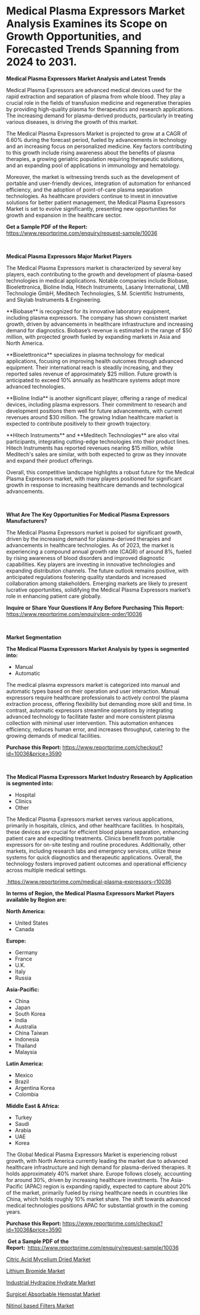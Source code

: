 <p><h1>Medical Plasma Expressors Market Analysis Examines its Scope on Growth Opportunities, and Forecasted Trends Spanning from 2024 to 2031.</h1></p><p><strong>Medical Plasma Expressors Market Analysis and Latest Trends</strong></p>
<p><p>Medical Plasma Expressors are advanced medical devices used for the rapid extraction and separation of plasma from whole blood. They play a crucial role in the fields of transfusion medicine and regenerative therapies by providing high-quality plasma for therapeutics and research applications. The increasing demand for plasma-derived products, particularly in treating various diseases, is driving the growth of this market.</p><p>The Medical Plasma Expressors Market is projected to grow at a CAGR of 6.60% during the forecast period, fueled by advancements in technology and an increasing focus on personalized medicine. Key factors contributing to this growth include rising awareness about the benefits of plasma therapies, a growing geriatric population requiring therapeutic solutions, and an expanding pool of applications in immunology and hematology.</p><p>Moreover, the market is witnessing trends such as the development of portable and user-friendly devices, integration of automation for enhanced efficiency, and the adoption of point-of-care plasma separation technologies. As healthcare providers continue to invest in innovative solutions for better patient management, the Medical Plasma Expressors Market is set to evolve significantly, presenting new opportunities for growth and expansion in the healthcare sector.</p></p>
<p><strong>Get a Sample PDF of the Report:&nbsp;</strong> <a href="https://www.reportprime.com/enquiry/request-sample/10036">https://www.reportprime.com/enquiry/request-sample/10036</a></p>
<p>&nbsp;</p>
<p><strong>Medical Plasma Expressors Major Market Players</strong></p>
<p><p>The Medical Plasma Expressors market is characterized by several key players, each contributing to the growth and development of plasma-based technologies in medical applications. Notable companies include Biobase, Bioelettronica, Bioline India, Hitech Instruments, Lasany International, LMB Technologie GmbH, Meditech Technologies, S.M. Scientific Instruments, and Skylab Instruments & Engineering.</p><p>**Biobase** is recognized for its innovative laboratory equipment, including plasma expressors. The company has shown consistent market growth, driven by advancements in healthcare infrastructure and increasing demand for diagnostics. Biobase’s revenue is estimated in the range of $50 million, with projected growth fueled by expanding markets in Asia and North America.</p><p>**Bioelettronica** specializes in plasma technology for medical applications, focusing on improving health outcomes through advanced equipment. Their international reach is steadily increasing, and they reported sales revenue of approximately $25 million. Future growth is anticipated to exceed 10% annually as healthcare systems adopt more advanced technologies.</p><p>**Bioline India** is another significant player, offering a range of medical devices, including plasma expressors. Their commitment to research and development positions them well for future advancements, with current revenues around $30 million. The growing Indian healthcare market is expected to contribute positively to their growth trajectory.</p><p>**Hitech Instruments** and **Meditech Technologies** are also vital participants, integrating cutting-edge technologies into their product lines. Hitech Instruments has reported revenues nearing $15 million, while Meditech's sales are similar, with both expected to grow as they innovate and expand their product offerings.</p><p>Overall, this competitive landscape highlights a robust future for the Medical Plasma Expressors market, with many players positioned for significant growth in response to increasing healthcare demands and technological advancements.</p></p>
<p>&nbsp;</p>
<p><strong>What Are The Key Opportunities For Medical Plasma Expressors Manufacturers?</strong></p>
<p><p>The Medical Plasma Expressors market is poised for significant growth, driven by the increasing demand for plasma-derived therapies and advancements in healthcare technologies. As of 2023, the market is experiencing a compound annual growth rate (CAGR) of around 8%, fueled by rising awareness of blood disorders and improved diagnostic capabilities. Key players are investing in innovative technologies and expanding distribution channels. The future outlook remains positive, with anticipated regulations fostering quality standards and increased collaboration among stakeholders. Emerging markets are likely to present lucrative opportunities, solidifying the Medical Plasma Expressors market’s role in enhancing patient care globally.</p></p>
<p><strong>Inquire or Share Your Questions If Any Before Purchasing This Report:</strong> <a href="https://www.reportprime.com/enquiry/pre-order/10036">https://www.reportprime.com/enquiry/pre-order/10036</a></p>
<p>&nbsp;</p>
<p><strong>Market Segmentation</strong></p>
<p><strong>The Medical Plasma Expressors Market Analysis by types is segmented into:</strong></p>
<p><ul><li>Manual</li><li>Automatic</li></ul></p>
<p><p>The medical plasma expressors market is categorized into manual and automatic types based on their operation and user interaction. Manual expressors require healthcare professionals to actively control the plasma extraction process, offering flexibility but demanding more skill and time. In contrast, automatic expressors streamline operations by integrating advanced technology to facilitate faster and more consistent plasma collection with minimal user intervention. This automation enhances efficiency, reduces human error, and increases throughput, catering to the growing demands of medical facilities.</p></p>
<p><strong>Purchase this Report:&nbsp;</strong><a href="https://www.reportprime.com/checkout?id=10036&price=3590">https://www.reportprime.com/checkout?id=10036&price=3590</a></p>
<p>&nbsp;</p>
<p><strong>The Medical Plasma Expressors Market Industry Research by Application is segmented into:</strong></p>
<p><ul><li>Hospital</li><li>Clinics</li><li>Other</li></ul></p>
<p><p>The Medical Plasma Expressors market serves various applications, primarily in hospitals, clinics, and other healthcare facilities. In hospitals, these devices are crucial for efficient blood plasma separation, enhancing patient care and expediting treatments. Clinics benefit from portable expressors for on-site testing and routine procedures. Additionally, other markets, including research labs and emergency services, utilize these systems for quick diagnostics and therapeutic applications. Overall, the technology fosters improved patient outcomes and operational efficiency across multiple medical settings.</p></p>
<p><a href="https://www.reportprime.com/medical-plasma-expressors-r10036">&nbsp;https://www.reportprime.com/medical-plasma-expressors-r10036</a></p>
<p><strong>In terms of Region, the Medical Plasma Expressors Market Players available by Region are:</strong></p>
<p>
    <p> <strong> North America: </strong>
        <ul>
            <li>United States</li>
            <li>Canada</li>
        </ul>
        </p> 
    <p> <strong> Europe: </strong>
        <ul>
            <li>Germany</li>
            <li>France</li>
            <li>U.K.</li>
            <li>Italy</li>
            <li>Russia</li>
        </ul>
        </p> 
    <p> <strong> Asia-Pacific: </strong>
        <ul>
            <li>China</li>
            <li>Japan</li>
            <li>South Korea</li>
            <li>India</li>
            <li>Australia</li>
            <li>China Taiwan</li>
            <li>Indonesia</li>
            <li>Thailand</li>
            <li>Malaysia</li>
        </ul>
        </p> 
    <p> <strong> Latin America: </strong>
        <ul>
            <li>Mexico</li>
            <li>Brazil</li>
            <li>Argentina Korea</li>
            <li>Colombia</li>
        </ul>
        </p> 
    <p> <strong> Middle East & Africa: </strong>
        <ul>
            <li>Turkey</li>
            <li>Saudi</li>
            <li>Arabia</li>
            <li>UAE</li>
            <li>Korea</li>
        </ul>
    </p>
    </p>
<p><p>The Global Medical Plasma Expressors Market is experiencing robust growth, with North America currently leading the market due to advanced healthcare infrastructure and high demand for plasma-derived therapies. It holds approximately 40% market share. Europe follows closely, accounting for around 30%, driven by increasing healthcare investments. The Asia-Pacific (APAC) region is expanding rapidly, expected to capture about 20% of the market, primarily fueled by rising healthcare needs in countries like China, which holds roughly 10% market share. The shift towards advanced medical technologies positions APAC for substantial growth in the coming years.</p></p>
<p><strong>Purchase this Report: </strong><a href="https://www.reportprime.com/checkout?id=10036&price=3590">https://www.reportprime.com/checkout?id=10036&price=3590</a></p>
<p>&nbsp;<strong>Get a Sample PDF of the Report:&nbsp;&nbsp;</strong><a href="https://www.reportprime.com/enquiry/request-sample/10036">https://www.reportprime.com/enquiry/request-sample/10036</a></p>
<p><strong></strong></p>
<p><p><a href="https://issuu.com/reportprime-2/docs/citric-acid-mycelium-dried-market-s_03da1c55afe0c7">Citric Acid Mycelium Dried Market</a></p><p><a href="https://www.linkedin.com/pulse/insights-lithium-bromide-industry-market-financial-status-size-rztaf?trackingId=tQ4cu%2BP5TpWMHjzqwQoONg%3D%3D">Lithium Bromide Market</a></p><p><a href="https://issuu.com/reportprime-2/docs/industrial-hydrazine-hydrate-market_63882252383ed4">Industrial Hydrazine Hydrate Market</a></p><p><a href="https://github.com/HaroldWalker405/Market-Research-Report-List-1/blob/main/surgicel-absorbable-hemostat-market.md">Surgicel Absorbable Hemostat Market</a></p><p><a href="https://github.com/GRUBBSCHARLES/Market-Research-Report-List-1/blob/main/nitinol-based-filters-market.md">Nitinol based Filters Market</a></p></p>
